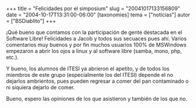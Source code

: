 +++
title = "Felicidades por el simposium"
slug = "20041017133156809"
date = "2004-10-17T13:31:00-06:00"
[taxonomies]
tema = ["noticias"]
autor = ["BSDiablito"]
+++

¡Qué bueno que contamos con la participación de gente destacada en el
Software Libre! Felicidades a Jacob y todos sus secuaces pues ahí.
Varios comentarios muy buenos y por fin muchos usuarios 100% de
MSWindows empezaron a abrir los ojos a linux y al software libre (samba,
mono, php, etc.).

<!-- more -->
Y bueno, los alumnos de ITESI ya abrieron el apetito, y de todos los
miembros de este grupo (especialmente los del ITESI) depende el no
dejarlos ambrientos, pues pueden regresar a comer del pan contaminado o
ni siquiera dejarlo de comer.

Bueno, espero las opiniones de los que asistieron y también de los que
no.

